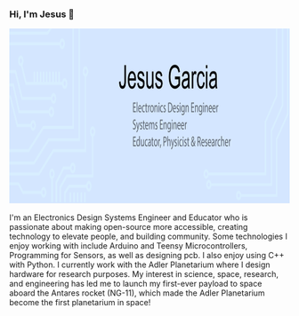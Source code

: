 
### Hi, I'm Jesus 👋

<p><img src="https://github.com/jgarci5968/jgarci5968/blob/main/images/gh-header-image-cropped-01.png?raw=true" alt="" width="1581" height="315" /></p>

<p>I'm an Electronics Design Systems Engineer and Educator who is passionate about making open-source more accessible, creating technology to elevate people, and building community. Some technologies I enjoy working with include Arduino and Teensy Microcontrollers, Programming for Sensors, as well as designing pcb. I also enjoy using C++ with Python. I currently work with the Adler Planetarium where I design hardware for research purposes. My interest in science, space, research, and engineering has led me to launch my first-ever payload to space aboard the Antares rocket (NG-11), which made the Adler Planetarium become the first planetarium in space!&nbsp;</p>
<!--
**jgarci5968/jgarci5968** is a ✨ _special_ ✨ repository because its `README.md` (this file) appears on your GitHub profile.

Here are some ideas to get you started:

- 🔭 I’m currently working on ...
- 🌱 I’m currently learning ...
- 👯 I’m looking to collaborate on ...
- 🤔 I’m looking for help with ...
- 💬 Ask me about ...
- 📫 How to reach me: ...
- 😄 Pronouns: ...
- ⚡ Fun fact: ...
-->
